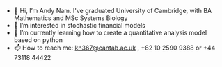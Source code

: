 - 👋 Hi, I’m Andy Nam. I've graduated University of Cambridge, with BA Mathematics and MSc Systems Biology 
- 👀 I’m interested in stochastic financial models  
- 🌱 I’m currently learning how to create a quantitative analysis model based on python 
- 📫 How to reach me: kn367@cantab.ac.uk , +82 10 2590 9388 or +44 73118 44422

<!---
kn367/kn367 is a ✨ special ✨ repository because its `README.md` (this file) appears on your GitHub profile.
You can click the Preview link to take a look at your changes.
--->
